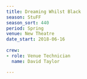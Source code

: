 ```yaml
---
title: Dreaming Whilst Black
season: StuFF
season_sort: 440
period: Spring
venue: New Theatre
date_start: 2018-06-16
  
crew:
- role: Venue Technician
  name: David Taylor

---
```

